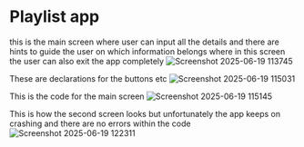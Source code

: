 # Playlist app
this is the main screen where user can input all the details and there are hints to guide the user on which information belongs where
in this screen the user can also exit the app completely
![Screenshot 2025-06-19 113745](https://github.com/user-attachments/assets/cb47c4ca-a220-4a79-b67b-74246fa6b207)

These are declarations for the buttons etc
![Screenshot 2025-06-19 115031](https://github.com/user-attachments/assets/8ec727d7-5ebb-48d2-aef0-007b221849b9)

This is the code for the main screen
![Screenshot 2025-06-19 115145](https://github.com/user-attachments/assets/32f4b0c3-8c06-4705-8905-70ac1905344c)

This is how the second screen looks but unfortunately the app keeps on crashing and there are no errors within the code
![Screenshot 2025-06-19 122311](https://github.com/user-attachments/assets/ed29fbd2-ddb9-462a-b84f-deb281111f1f)
